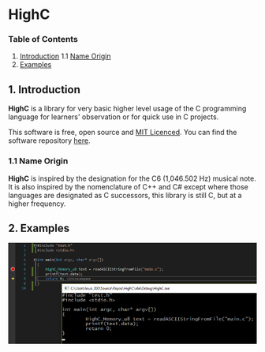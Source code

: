 HighC
========

###  Table of Contents

1. [Introduction](#introduction)
1.1 [Name Origin](#name-origin)
2. [Examples](#examples)

## 1. Introduction

**HighC** is a library for very basic higher level usage of the C programming language for learners' observation or for quick use in C projects.

This software is free, open source and [MIT Licenced](https://github.com/Jean-LouisH/HighC/blob/master/LICENSE). You can find the software repository [here](https://github.com/Jean-LouisH/HighC).


### 1.1 Name Origin

**HighC** is inspired by the designation for the C6 (1,046.502 Hz) musical note. It is also inspired by the nomenclature of C++ and C# except where those languages are designated as C successors, this library is still C, but at a higher frequency.

## 2. Examples

![](Images/PrintingFile.png)


